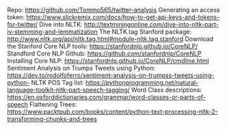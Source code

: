 Repo: https://github.com/Tommo565/twitter-analysis
Generating an access token: https://www.slickremix.com/docs/how-to-get-api-keys-and-tokens-for-twitter/
Dive into NLTK: http://textminingonline.com/dive-into-nltk-part-iv-stemming-and-lemmatization
The NLTK.tag Stanford package: http://www.nltk.org/api/nltk.tag.html#module-nltk.tag.stanford
Download the Stanford Core NLP tools: https://stanfordnlp.github.io/CoreNLP/ 
Standford Core NLP Github: https://github.com/stanfordnlp/CoreNLP
Installing Core NLP: https://stanfordnlp.github.io/CoreNLP/cmdline.html
Sentiment Analysis on Trumps Tweets using Python: https://dev.to/rodolfoferro/sentiment-analysis-on-trumpss-tweets-using-python-
NLTK POS Tag list: https://pythonprogramming.net/natural-language-toolkit-nltk-part-speech-tagging/
Word Class descriptions: https://en.oxforddictionaries.com/grammar/word-classes-or-parts-of-speech
Flattening Trees: https://www.packtpub.com/books/content/python-text-processing-nltk-2-transforming-chunks-and-trees



